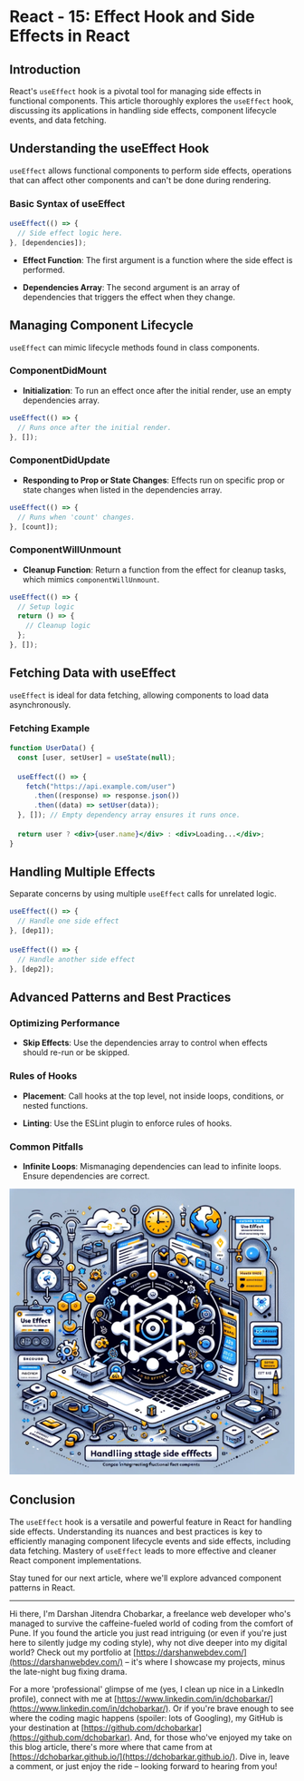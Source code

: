 # React - 15: Effect Hook and Side Effects in React

## Introduction

React's `useEffect` hook is a pivotal tool for managing side effects in functional components. This article thoroughly explores the `useEffect` hook, discussing its applications in handling side effects, component lifecycle events, and data fetching.

## Understanding the useEffect Hook

`useEffect` allows functional components to perform side effects, operations that can affect other components and can't be done during rendering.

### Basic Syntax of useEffect

```jsx
useEffect(() => {
  // Side effect logic here.
}, [dependencies]);
```

- **Effect Function**: The first argument is a function where the side effect is performed.

- **Dependencies Array**: The second argument is an array of dependencies that triggers the effect when they change.

## Managing Component Lifecycle

`useEffect` can mimic lifecycle methods found in class components.

### ComponentDidMount

- **Initialization**: To run an effect once after the initial render, use an empty dependencies array.

```jsx
useEffect(() => {
  // Runs once after the initial render.
}, []);
```

### ComponentDidUpdate

- **Responding to Prop or State Changes**: Effects run on specific prop or state changes when listed in the dependencies array.

```jsx
useEffect(() => {
  // Runs when 'count' changes.
}, [count]);
```

### ComponentWillUnmount

- **Cleanup Function**: Return a function from the effect for cleanup tasks, which mimics `componentWillUnmount`.

```jsx
useEffect(() => {
  // Setup logic
  return () => {
    // Cleanup logic
  };
}, []);
```

## Fetching Data with useEffect

`useEffect` is ideal for data fetching, allowing components to load data asynchronously.

### Fetching Example

```jsx
function UserData() {
  const [user, setUser] = useState(null);

  useEffect(() => {
    fetch("https://api.example.com/user")
      .then((response) => response.json())
      .then((data) => setUser(data));
  }, []); // Empty dependency array ensures it runs once.

  return user ? <div>{user.name}</div> : <div>Loading...</div>;
}
```

## Handling Multiple Effects

Separate concerns by using multiple `useEffect` calls for unrelated logic.

```jsx
useEffect(() => {
  // Handle one side effect
}, [dep1]);

useEffect(() => {
  // Handle another side effect
}, [dep2]);
```

## Advanced Patterns and Best Practices

### Optimizing Performance

- **Skip Effects**: Use the dependencies array to control when effects should re-run or be skipped.

### Rules of Hooks

- **Placement**: Call hooks at the top level, not inside loops, conditions, or nested functions.

- **Linting**: Use the ESLint plugin to enforce rules of hooks.

### Common Pitfalls

- **Infinite Loops**: Mismanaging dependencies can lead to infinite loops. Ensure dependencies are correct.

![React Concepts](images/react_blog_15.png "Effect Hook and Side Effects")

## Conclusion

The `useEffect` hook is a versatile and powerful feature in React for handling side effects. Understanding its nuances and best practices is key to efficiently managing component lifecycle events and side effects, including data fetching. Mastery of `useEffect` leads to more effective and cleaner React component implementations.

Stay tuned for our next article, where we'll explore advanced component patterns in React.

---

Hi there, I'm Darshan Jitendra Chobarkar, a freelance web developer who's managed to survive the caffeine-fueled world of coding from the comfort of Pune. If you found the article you just read intriguing (or even if you're just here to silently judge my coding style), why not dive deeper into my digital world? Check out my portfolio at [https://darshanwebdev.com/](https://darshanwebdev.com/) – it's where I showcase my projects, minus the late-night bug fixing drama.

For a more 'professional' glimpse of me (yes, I clean up nice in a LinkedIn profile), connect with me at [https://www.linkedin.com/in/dchobarkar/](https://www.linkedin.com/in/dchobarkar/). Or if you're brave enough to see where the coding magic happens (spoiler: lots of Googling), my GitHub is your destination at [https://github.com/dchobarkar](https://github.com/dchobarkar). And, for those who've enjoyed my take on this blog article, there's more where that came from at [https://dchobarkar.github.io/](https://dchobarkar.github.io/). Dive in, leave a comment, or just enjoy the ride – looking forward to hearing from you!
